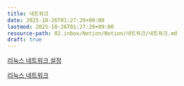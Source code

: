 ```yaml
---
title: 네트워크
date: 2025-10-26T01:27:29+09:00
lastmod: 2025-10-26T01:27:29+09:00
resource-path: 02.inbox/Notion/Notion/네트워크/네트워크.md
draft: true
---
```

[리눅스 네트워크 설정](리눅스%20네트워크%20설정.md)

[리눅스 네트워크](리눅스%20네트워크.md)